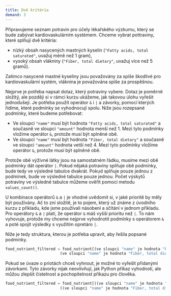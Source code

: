 ```yaml
---
title: Dvě kritéria
demand: 3
---
```


Připravujeme seznam potravin pro účely lékařského výzkumu, který se bude zabývat kardiovaskulárním systémem. Chceme vybrat pottraviny, které splňují dvě kritéria:

- nízký obsah nasycených mastných kyselin (`"Fatty acids, total saturated"`, uvažuj méně než 1 gram),
- vysoký obsah vlákniny (`"Fiber, total dietary"`, uvažuj více než 5 gramů).

Zatímco nasycené mastné kyseliny jsou považovány za spíše škodlivé pro kardiovaskulární systém, vláknina je považována spíše za prospěšnou.

Nejprve je potřeba napsat dotaz, který potraviny vybere. Dotaz je poměrně složitý, ale později si v rámci kurzu ukážeme, jak takovou úlohu vyřešit jednodušeji. Je potřeba použít operátor `&` i `|` a závorky, pomocí kterých řídíme, které podmínky se vyhodnocují spolu. Níže jsou rozepsané podmínky, které budeme potřebovat:

- Ve sloupci `"name"` musí být hodnota `"Fatty acids, total saturated"` a současně ve sloupci `"amount"` hodnota menší než 1. Mezi tyto podmínky vložíme operátor `&`, protože musí být splněné obě.
- Ve sloupci `"name"` musí být hodnota `"Fiber, total dietary"` a současně ve sloupci `"amount"` hodnota vetší než 4. Mezi tyto podmínky vložíme operátor `&`, protože musí být splněné obě.

Protože obě výživné látky jsou na samostatném řádku, musíme mezi obě podmínky dát operátor `|`. Pokud nějaká potraviny splňuje obě podmínky, bude tedy ve výsledné tabulce dvakrát. Pokud splňuje pouze jednou z podmínek, bude ve výsledné tabulce pouze jednou. Počet výskytů potraviny ve výsledné tabulce můžeme ověřit pomocí metodu `values_count()`.

U kombinace operátorů `&` a `|` je vhodné uvědomit si, v jaké prioritě by měly být používány. Ač to zní složitě, je to pojem, který už známe z úvodního kurzu z příkladu, kde jsme používali násobení a sčítání v jednom příkladu. Pro operátory `&` a `|` platí, že operátor `&` máš vyšší prioritu než `|`. To nám vyhovuje, protože my chceme nejprve vyhodnotit podmínky s operátorem `&` a poté spojit výsledky s využitím opretáro `|`.

Níže je tedy struktura, kterou je potřeba upravit, aby řešila popsané podmínky.

```py
food_nutrient_filtered = food_nutrient[(ve sloupci "name" je hodnota "Fatty acids, total saturated") & (ve sloupci "amount" je hodnota menší než 1) |
                        (ve sloupci "name" je hodnota "Fiber, total dietary") & (ve sloupci "amount" je hodnota větší než 4)]
```

Pokud se úvaze o priotách chceš vyhnout, je možné to vyřešit přidanými závorkami. Tyto závorky nijak neovlivňují, jak Python příkaz vyhodnotí, ale můžou zlepšit čistelnost a pochopitelnost příkazu pro člověka.

```py
food_nutrient_filtered = food_nutrient[((ve sloupci "name" je hodnota "Fatty acids, total saturated") & (ve sloupci "amount" je hodnota menší než 1)) |
                        ((ve sloupci "name" je hodnota "Fiber, total dietary") & (ve sloupci "amount" je hodnota větší než 4))]
```